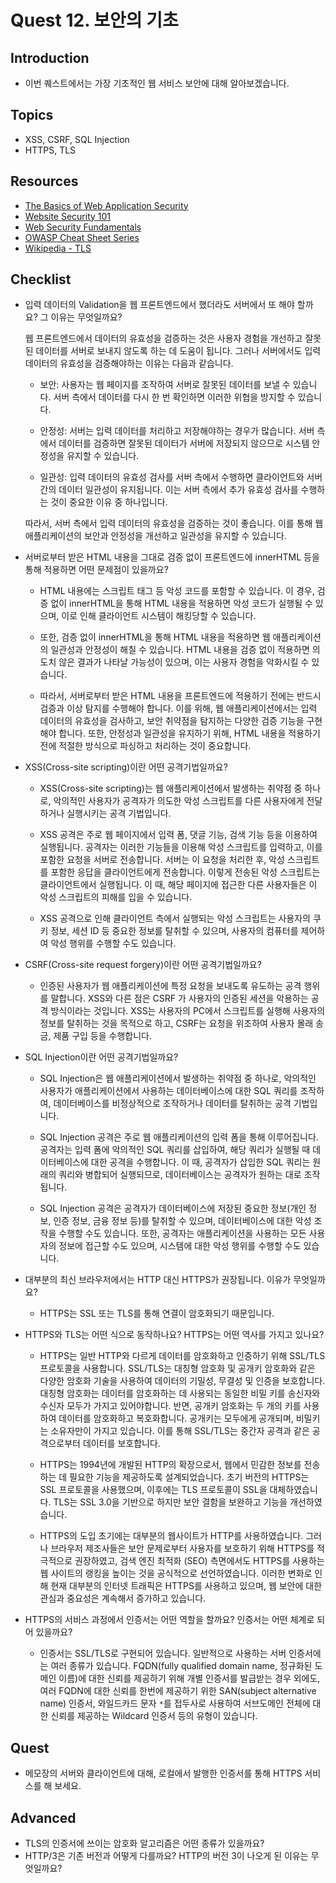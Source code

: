 # Quest 12. 보안의 기초

## Introduction
* 이번 퀘스트에서는 가장 기초적인 웹 서비스 보안에 대해 알아보겠습니다.

## Topics
* XSS, CSRF, SQL Injection
* HTTPS, TLS

## Resources
* [The Basics of Web Application Security](https://martinfowler.com/articles/web-security-basics.html)
* [Website Security 101](https://spyrestudios.com/web-security-101/)
* [Web Security Fundamentals](https://www.shopify.com.ng/partners/blog/web-security-2018)
* [OWASP Cheat Sheet Series](https://cheatsheetseries.owasp.org/)
* [Wikipedia - TLS](https://en.wikipedia.org/wiki/Transport_Layer_Security)

## Checklist
* 입력 데이터의 Validation을 웹 프론트엔드에서 했더라도 서버에서 또 해야 할까요? 그 이유는 무엇일까요?

  웹 프론트엔드에서 데이터의 유효성을 검증하는 것은 사용자 경험을 개선하고 잘못된 데이터를 서버로 보내지 않도록 하는 데 도움이 됩니다. 그러나 서버에서도 입력 데이터의 유효성을 검증해야하는 이유는 다음과 같습니다.
  - 보안: 사용자는 웹 페이지를 조작하여 서버로 잘못된 데이터를 보낼 수 있습니다. 서버 측에서 데이터를 다시 한 번 확인하면 이러한 위협을 방지할 수 있습니다.

  - 안정성: 서버는 입력 데이터를 처리하고 저장해야하는 경우가 많습니다. 서버 측에서 데이터를 검증하면 잘못된 데이터가 서버에 저장되지 않으므로 시스템 안정성을 유지할 수 있습니다.

  - 일관성: 입력 데이터의 유효성 검사를 서버 측에서 수행하면 클라이언트와 서버 간의 데이터 일관성이 유지됩니다. 이는 서버 측에서 추가 유효성 검사를 수행하는 것이 중요한 이유 중 하나입니다.
    
  따라서, 서버 측에서 입력 데이터의 유효성을 검증하는 것이 좋습니다. 이를 통해 웹 애플리케이션의 보안과 안정성을 개선하고 일관성을 유지할 수 있습니다.
* 서버로부터 받은 HTML 내용을 그대로 검증 없이 프론트엔드에 innerHTML 등을 통해 적용하면 어떤 문제점이 있을까요?
  - HTML 내용에는 스크립트 태그 등 악성 코드를 포함할 수 있습니다. 이 경우, 검증 없이 innerHTML을 통해 HTML 내용을 적용하면 악성 코드가 실행될 수 있으며, 이로 인해 클라이언트 시스템이 해킹당할 수 있습니다.

  - 또한, 검증 없이 innerHTML을 통해 HTML 내용을 적용하면 웹 애플리케이션의 일관성과 안정성이 해칠 수 있습니다. HTML 내용을 검증 없이 적용하면 의도치 않은 결과가 나타날 가능성이 있으며, 이는 사용자 경험을 악화시킬 수 있습니다.

  - 따라서, 서버로부터 받은 HTML 내용을 프론트엔드에 적용하기 전에는 반드시 검증과 이상 탐지를 수행해야 합니다. 이를 위해, 웹 애플리케이션에서는 입력 데이터의 유효성을 검사하고, 보안 취약점을 탐지하는 다양한 검증 기능을 구현해야 합니다. 또한, 안정성과 일관성을 유지하기 위해, HTML 내용을 적용하기 전에 적절한 방식으로 파싱하고 처리하는 것이 중요합니다.

* XSS(Cross-site scripting)이란 어떤 공격기법일까요?
  - XSS(Cross-site scripting)는 웹 애플리케이션에서 발생하는 취약점 중 하나로, 악의적인 사용자가 공격자가 의도한 악성 스크립트를 다른 사용자에게 전달하거나 실행시키는 공격 기법입니다.

  - XSS 공격은 주로 웹 페이지에서 입력 폼, 댓글 기능, 검색 기능 등을 이용하여 실행됩니다. 공격자는 이러한 기능들을 이용해 악성 스크립트를 입력하고, 이를 포함한 요청을 서버로 전송합니다. 서버는 이 요청을 처리한 후, 악성 스크립트를 포함한 응답을 클라이언트에게 전송합니다. 이렇게 전송된 악성 스크립트는 클라이언트에서 실행됩니다. 이 때, 해당 페이지에 접근한 다른 사용자들은 이 악성 스크립트의 피해를 입을 수 있습니다.

  - XSS 공격으로 인해 클라이언트 측에서 실행되는 악성 스크립트는 사용자의 쿠키 정보, 세션 ID 등 중요한 정보를 탈취할 수 있으며, 사용자의 컴퓨터를 제어하여 악성 행위를 수행할 수도 있습니다.

* CSRF(Cross-site request forgery)이란 어떤 공격기법일까요?
  - 인증된 사용자가 웹 애플리케이션에 특정 요청을 보내도록 유도하는 공격 행위를 말합니다. XSS와 다른 점은 CSRF 가 사용자의 인증된 세션을 악용하는 공격 방식이라는 것입니다. XSS는 사용자의 PC에서 스크립트를 실행해 사용자의 정보를 탈취하는 것을 목적으로 하고, CSRF는 요청을 위조하여 사용자 몰래 송금, 제품 구입 등을 수행합니다.

* SQL Injection이란 어떤 공격기법일까요?
  - SQL Injection은 웹 애플리케이션에서 발생하는 취약점 중 하나로, 악의적인 사용자가 애플리케이션에서 사용하는 데이터베이스에 대한 SQL 쿼리를 조작하여, 데이터베이스를 비정상적으로 조작하거나 데이터를 탈취하는 공격 기법입니다.

  - SQL Injection 공격은 주로 웹 애플리케이션의 입력 폼을 통해 이루어집니다. 공격자는 입력 폼에 악의적인 SQL 쿼리를 삽입하여, 해당 쿼리가 실행될 때 데이터베이스에 대한 공격을 수행합니다. 이 때, 공격자가 삽입한 SQL 쿼리는 원래의 쿼리와 병합되어 실행되므로, 데이터베이스는 공격자가 원하는 대로 조작됩니다.

  - SQL Injection 공격은 공격자가 데이터베이스에 저장된 중요한 정보(개인 정보, 인증 정보, 금융 정보 등)를 탈취할 수 있으며, 데이터베이스에 대한 악성 조작을 수행할 수도 있습니다. 또한, 공격자는 애플리케이션을 사용하는 모든 사용자의 정보에 접근할 수도 있으며, 시스템에 대한 악성 행위를 수행할 수도 있습니다.

* 대부분의 최신 브라우저에서는 HTTP 대신 HTTPS가 권장됩니다. 이유가 무엇일까요?
  - HTTPS는 SSL 또는 TLS를 통해 연결이 암호화되기 때문입니다.

* HTTPS와 TLS는 어떤 식으로 동작하나요? HTTPS는 어떤 역사를 가지고 있나요?
  - HTTPS는 일반 HTTP와 다르게 데이터를 암호화하고 인증하기 위해 SSL/TLS 프로토콜을 사용합니다. SSL/TLS는 대칭형 암호화 및 공개키 암호화와 같은 다양한 암호화 기술을 사용하여 데이터의 기밀성, 무결성 및 인증을 보호합니다. 대칭형 암호화는 데이터를 암호화하는 데 사용되는 동일한 비밀 키를 송신자와 수신자 모두가 가지고 있어야합니다. 반면, 공개키 암호화는 두 개의 키를 사용하여 데이터를 암호화하고 복호화합니다. 공개키는 모두에게 공개되며, 비밀키는 소유자만이 가지고 있습니다. 이를 통해 SSL/TLS는 중간자 공격과 같은 공격으로부터 데이터를 보호합니다.

  - HTTPS는 1994년에 개발된 HTTP의 확장으로서, 웹에서 민감한 정보를 전송하는 데 필요한 기능을 제공하도록 설계되었습니다. 초기 버전의 HTTPS는 SSL 프로토콜을 사용했으며, 이후에는 TLS 프로토콜이 SSL을 대체하였습니다. TLS는 SSL 3.0을 기반으로 하지만 보안 결함을 보완하고 기능을 개선하였습니다.

  - HTTPS의 도입 초기에는 대부분의 웹사이트가 HTTP를 사용하였습니다. 그러나 브라우저 제조사들은 보안 문제로부터 사용자를 보호하기 위해 HTTPS를 적극적으로 권장하였고, 검색 엔진 최적화 (SEO) 측면에서도 HTTPS를 사용하는 웹 사이트의 랭킹을 높이는 것을 공식적으로 선언하였습니다. 이러한 변화로 인해 현재 대부분의 인터넷 트래픽은 HTTPS를 사용하고 있으며, 웹 보안에 대한 관심과 중요성은 계속해서 증가하고 있습니다.
  
* HTTPS의 서비스 과정에서 인증서는 어떤 역할을 할까요? 인증서는 어떤 체계로 되어 있을까요?
  - 인증서는 SSL/TLS로 구현되어 있습니다. 일반적으로 사용하는 서버 인증서에는 여러 종류가 있습니다. FQDN(fully qualified domain name, 정규화된 도메인 이름)에 대한 신뢰를 제공하기 위해 개별 인증서를 발급받는 경우 외에도, 여러 FQDN에 대한 신뢰를 한번에 제공하기 위한 SAN(subject alternative name) 인증서, 와일드카드 문자 `*`를 접두사로 사용하여 서브도메인 전체에 대한 신뢰를 제공하는 Wildcard 인증서 등의 유형이 있습니다.



## Quest
* 메모장의 서버와 클라이언트에 대해, 로컬에서 발행한 인증서를 통해 HTTPS 서비스를 해 보세요.

## Advanced
* TLS의 인증서에 쓰이는 암호화 알고리즘은 어떤 종류가 있을까요?
* HTTP/3은 기존 버전과 어떻게 다를까요? HTTP의 버전 3이 나오게 된 이유는 무엇일까요?
